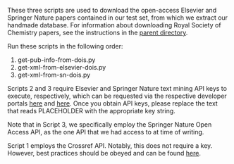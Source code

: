 These three scripts are used to download the open-access Elsevier and Springer Nature papers contained in our test set, from which we extract our handmade database. For information about downloading Royal Society of Chemistry papers, see the instructions in the [parent directory](https://github.com/benjww/text_mining_prep/tree/main/download_papers/). 

Run these scripts in the following order:

1. get-pub-info-from-dois.py
2. get-xml-from-elsevier-dois.py
3. get-xml-from-sn-dois.py

Scripts 2 and 3 require Elsevier and Springer Nature text mining API keys to execute, respectively, which can be requested via the respective developer portals [here](https://dev.elsevier.com/) and [here](https://dev.springernature.com/). Once you obtain API keys, please replace the text that reads PLACEHOLDER with the appropriate key string. 

Note that in Script 3, we specifically employ the Springer Nature Open Access API, as the one API that we had access to at time of writing. 

Script 1 employs the Crossref API. Notably, this does not require a key. However, best practices should be obeyed and can be found [here](https://www.crossref.org/documentation/retrieve-metadata/rest-api/tips-for-using-the-crossref-rest-api/).
